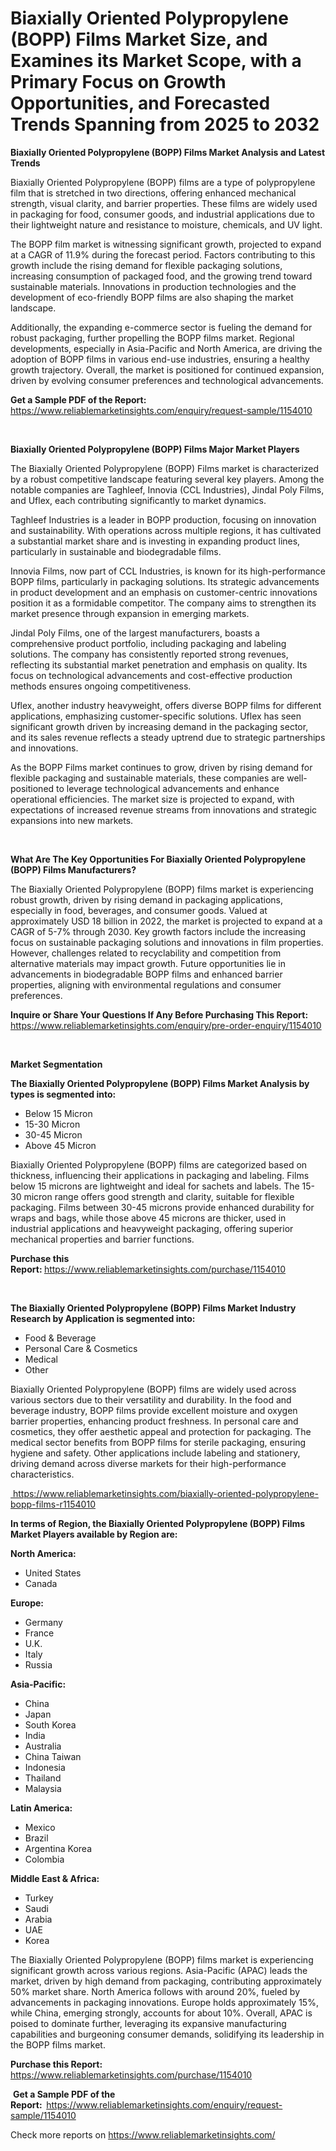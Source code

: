 <p><h1>Biaxially Oriented Polypropylene (BOPP) Films Market Size, and Examines its Market Scope, with a Primary Focus on Growth Opportunities, and Forecasted Trends Spanning from 2025 to 2032</h1></p><p><strong>Biaxially Oriented Polypropylene (BOPP) Films Market Analysis and Latest Trends</strong></p>
<p><p>Biaxially Oriented Polypropylene (BOPP) films are a type of polypropylene film that is stretched in two directions, offering enhanced mechanical strength, visual clarity, and barrier properties. These films are widely used in packaging for food, consumer goods, and industrial applications due to their lightweight nature and resistance to moisture, chemicals, and UV light. </p><p>The BOPP film market is witnessing significant growth, projected to expand at a CAGR of 11.9% during the forecast period. Factors contributing to this growth include the rising demand for flexible packaging solutions, increasing consumption of packaged food, and the growing trend toward sustainable materials. Innovations in production technologies and the development of eco-friendly BOPP films are also shaping the market landscape. </p><p>Additionally, the expanding e-commerce sector is fueling the demand for robust packaging, further propelling the BOPP films market. Regional developments, especially in Asia-Pacific and North America, are driving the adoption of BOPP films in various end-use industries, ensuring a healthy growth trajectory. Overall, the market is positioned for continued expansion, driven by evolving consumer preferences and technological advancements.</p></p>
<p><strong>Get a Sample PDF of the Report:&nbsp;</strong> <a href="https://www.reliablemarketinsights.com/enquiry/request-sample/1154010?utm_campaign=1894&utm_medium=2&utm_source=Github&utm_content=ia&utm_term=07012025&utm_id=biaxially-oriented-polypropylene-bopp-films">https://www.reliablemarketinsights.com/enquiry/request-sample/1154010</a></p>
<p>&nbsp;</p>
<p><strong>Biaxially Oriented Polypropylene (BOPP) Films Major Market Players</strong></p>
<p><p>The Biaxially Oriented Polypropylene (BOPP) Films market is characterized by a robust competitive landscape featuring several key players. Among the notable companies are Taghleef, Innovia (CCL Industries), Jindal Poly Films, and Uflex, each contributing significantly to market dynamics.</p><p>Taghleef Industries is a leader in BOPP production, focusing on innovation and sustainability. With operations across multiple regions, it has cultivated a substantial market share and is investing in expanding product lines, particularly in sustainable and biodegradable films.</p><p>Innovia Films, now part of CCL Industries, is known for its high-performance BOPP films, particularly in packaging solutions. Its strategic advancements in product development and an emphasis on customer-centric innovations position it as a formidable competitor. The company aims to strengthen its market presence through expansion in emerging markets.</p><p>Jindal Poly Films, one of the largest manufacturers, boasts a comprehensive product portfolio, including packaging and labeling solutions. The company has consistently reported strong revenues, reflecting its substantial market penetration and emphasis on quality. Its focus on technological advancements and cost-effective production methods ensures ongoing competitiveness.</p><p>Uflex, another industry heavyweight, offers diverse BOPP films for different applications, emphasizing customer-specific solutions. Uflex has seen significant growth driven by increasing demand in the packaging sector, and its sales revenue reflects a steady uptrend due to strategic partnerships and innovations.</p><p>As the BOPP Films market continues to grow, driven by rising demand for flexible packaging and sustainable materials, these companies are well-positioned to leverage technological advancements and enhance operational efficiencies. The market size is projected to expand, with expectations of increased revenue streams from innovations and strategic expansions into new markets.</p></p>
<p>&nbsp;</p>
<p><strong>What Are The Key Opportunities For Biaxially Oriented Polypropylene (BOPP) Films Manufacturers?</strong></p>
<p><p>The Biaxially Oriented Polypropylene (BOPP) films market is experiencing robust growth, driven by rising demand in packaging applications, especially in food, beverages, and consumer goods. Valued at approximately USD 18 billion in 2022, the market is projected to expand at a CAGR of 5-7% through 2030. Key growth factors include the increasing focus on sustainable packaging solutions and innovations in film properties. However, challenges related to recyclability and competition from alternative materials may impact growth. Future opportunities lie in advancements in biodegradable BOPP films and enhanced barrier properties, aligning with environmental regulations and consumer preferences.</p></p>
<p><strong>Inquire or Share Your Questions If Any Before Purchasing This Report:</strong> <a href="https://www.reliablemarketinsights.com/enquiry/pre-order-enquiry/1154010?utm_campaign=1894&utm_medium=2&utm_source=Github&utm_content=ia&utm_term=07012025&utm_id=biaxially-oriented-polypropylene-bopp-films">https://www.reliablemarketinsights.com/enquiry/pre-order-enquiry/1154010</a></p>
<p>&nbsp;</p>
<p><strong>Market Segmentation</strong></p>
<p><strong>The Biaxially Oriented Polypropylene (BOPP) Films Market Analysis by types is segmented into:</strong></p>
<p><ul><li>Below 15 Micron</li><li>15-30 Micron</li><li>30-45 Micron</li><li>Above 45 Micron</li></ul></p>
<p><p>Biaxially Oriented Polypropylene (BOPP) films are categorized based on thickness, influencing their applications in packaging and labeling. Films below 15 microns are lightweight and ideal for sachets and labels. The 15-30 micron range offers good strength and clarity, suitable for flexible packaging. Films between 30-45 microns provide enhanced durability for wraps and bags, while those above 45 microns are thicker, used in industrial applications and heavyweight packaging, offering superior mechanical properties and barrier functions.</p></p>
<p><strong>Purchase this Report:&nbsp;</strong><a href="https://www.reliablemarketinsights.com/purchase/1154010?utm_campaign=1894&utm_medium=2&utm_source=Github&utm_content=ia&utm_term=07012025&utm_id=biaxially-oriented-polypropylene-bopp-films">https://www.reliablemarketinsights.com/purchase/1154010</a></p>
<p>&nbsp;</p>
<p><strong>The Biaxially Oriented Polypropylene (BOPP) Films Market Industry Research by Application is segmented into:</strong></p>
<p><ul><li>Food & Beverage</li><li>Personal Care & Cosmetics</li><li>Medical</li><li>Other</li></ul></p>
<p><p>Biaxially Oriented Polypropylene (BOPP) films are widely used across various sectors due to their versatility and durability. In the food and beverage industry, BOPP films provide excellent moisture and oxygen barrier properties, enhancing product freshness. In personal care and cosmetics, they offer aesthetic appeal and protection for packaging. The medical sector benefits from BOPP films for sterile packaging, ensuring hygiene and safety. Other applications include labeling and stationery, driving demand across diverse markets for their high-performance characteristics.</p></p>
<p><a href="https://www.reliablemarketinsights.com/biaxially-oriented-polypropylene-bopp-films-r1154010?utm_campaign=1894&utm_medium=2&utm_source=Github&utm_content=ia&utm_term=07012025&utm_id=biaxially-oriented-polypropylene-bopp-films">&nbsp;https://www.reliablemarketinsights.com/biaxially-oriented-polypropylene-bopp-films-r1154010</a></p>
<p><strong>In terms of Region, the Biaxially Oriented Polypropylene (BOPP) Films Market Players available by Region are:</strong></p>
<p>
    <p> <strong> North America: </strong>
        <ul>
            <li>United States</li>
            <li>Canada</li>
        </ul>
        </p> 
    <p> <strong> Europe: </strong>
        <ul>
            <li>Germany</li>
            <li>France</li>
            <li>U.K.</li>
            <li>Italy</li>
            <li>Russia</li>
        </ul>
        </p> 
    <p> <strong> Asia-Pacific: </strong>
        <ul>
            <li>China</li>
            <li>Japan</li>
            <li>South Korea</li>
            <li>India</li>
            <li>Australia</li>
            <li>China Taiwan</li>
            <li>Indonesia</li>
            <li>Thailand</li>
            <li>Malaysia</li>
        </ul>
        </p> 
    <p> <strong> Latin America: </strong>
        <ul>
            <li>Mexico</li>
            <li>Brazil</li>
            <li>Argentina Korea</li>
            <li>Colombia</li>
        </ul>
        </p> 
    <p> <strong> Middle East & Africa: </strong>
        <ul>
            <li>Turkey</li>
            <li>Saudi</li>
            <li>Arabia</li>
            <li>UAE</li>
            <li>Korea</li>
        </ul>
    </p>
    </p>
<p><p>The Biaxially Oriented Polypropylene (BOPP) films market is experiencing significant growth across various regions. Asia-Pacific (APAC) leads the market, driven by high demand from packaging, contributing approximately 50% market share. North America follows with around 20%, fueled by advancements in packaging innovations. Europe holds approximately 15%, while China, emerging strongly, accounts for about 10%. Overall, APAC is poised to dominate further, leveraging its expansive manufacturing capabilities and burgeoning consumer demands, solidifying its leadership in the BOPP films market.</p></p>
<p><strong>Purchase this Report: </strong><a href="https://www.reliablemarketinsights.com/purchase/1154010?utm_campaign=1894&utm_medium=2&utm_source=Github&utm_content=ia&utm_term=07012025&utm_id=biaxially-oriented-polypropylene-bopp-films">https://www.reliablemarketinsights.com/purchase/1154010</a></p>
<p>&nbsp;<strong>Get a Sample PDF of the Report:&nbsp;&nbsp;</strong><a href="https://www.reliablemarketinsights.com/enquiry/request-sample/1154010?utm_campaign=1894&utm_medium=2&utm_source=Github&utm_content=ia&utm_term=07012025&utm_id=biaxially-oriented-polypropylene-bopp-films">https://www.reliablemarketinsights.com/enquiry/request-sample/1154010</a></p>
<p><strong></strong></p>
<p>Check more reports on <a href="https://www.reliablemarketinsights.com/?utm_campaign=1894&utm_medium=2&utm_source=Github&utm_content=ia&utm_term=07012025&utm_id=biaxially-oriented-polypropylene-bopp-films">https://www.reliablemarketinsights.com/</a></p>